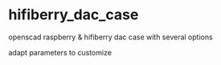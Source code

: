 # hifiberry_dac_case
openscad raspberry &amp; hifiberry dac case with several options

adapt parameters to customize
